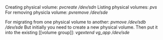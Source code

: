 Creating physical volume: *pvcreate /dev/sdn*
Listing physical volumes: *pvs*
For removing physicla volume: *pvremove /dev/sde*

For migrating from one physical volume to another: *pvmove /dev/sdb /dev/sde*
But initially you need to create a new physical volume. Then put it into the existing [[volume group]]: *vgextend vg_app /dev/sde*